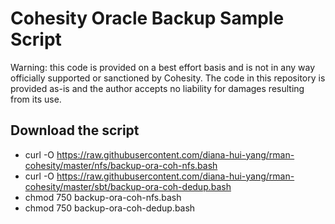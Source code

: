 # Cohesity Oracle Backup Sample Script
Warning: this code is provided on a best effort basis and is not in any way officially supported or sanctioned by Cohesity. The code in this repository is provided as-is and the author accepts no liability for damages resulting from its use.

## Download the script

- curl -O https://raw.githubusercontent.com/diana-hui-yang/rman-cohesity/master/nfs/backup-ora-coh-nfs.bash
- curl -O https://raw.githubusercontent.com/diana-hui-yang/rman-cohesity/master/sbt/backup-ora-coh-dedup.bash
- chmod 750 backup-ora-coh-nfs.bash
- chmod 750 backup-ora-coh-dedup.bash
